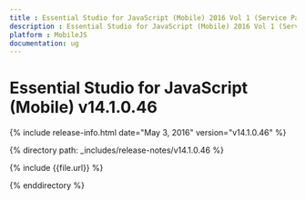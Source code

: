 ```yaml
---
title : Essential Studio for JavaScript (Mobile) 2016 Vol 1 (Service Pack 1)Release Notes
description : Essential Studio for JavaScript (Mobile) 2016 Vol 1 (Service Pack 1)Release Notes
platform : MobileJS
documentation: ug
---
```


# Essential Studio for JavaScript (Mobile) v14.1.0.46

{% include release-info.html date="May 3, 2016" version="v14.1.0.46" %} 

{% directory path: _includes/release-notes/v14.1.0.46 %}

{% include {{file.url}} %}

{% enddirectory %}